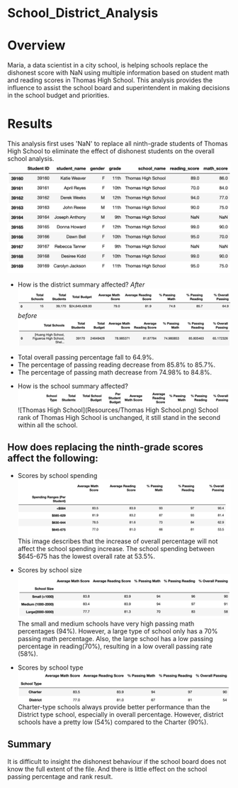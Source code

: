 # School_District_Analysis
# Overview 
Maria, a data scientist in a city school, is helping schools replace the dishonest score with NaN using multiple information based on student math and reading scores in  Thomas High School. This analysis provides the influence to assist the school board and superintendent in making decisions in the school budget and priorities.

# Results
This analysis first uses 'NaN' to replace all ninth-grade students of Thomas High School to eliminate the effect of dishonest students on the overall school analysis.
![Nan](Resources/Nan.png)

* How is the district summary affected?
_After_
![district_summary](Resources/district_summary.png)
_before_
![district_before](Resources/district_before.png)

- Total overall passing percentage fall to 64.9%.
- The percentage of passing reading decrease from 85.8% to 85.7%.
- The percentage of passing math decrease from 74.98% to 84.8%.


* How is the school summary affected?
 ![Header](Resources/Header.png)
 ![Thomas High School](Resources/Thomas High School.png)
School rank of Thomas High School is unchanged, it still stand in the second within all the school. 


## How does replacing the ninth-grade scores affect the following:
* Scores by school spending
![spending](Resources/spending.png)
This image describes that the increase of overall percentage will not affect the school spending increase. The school spending between $645-675 has the lowest overall rate at 53.5%.

* Scores by school size
![sizee](Resources/sizee.png)
The small and medium schools have very high passing math percentages (94%). However, a large type of school only has a 70% passing math percentage. Also, the large school has a low passing percentage in reading(70%), resulting in a low overall passing rate (58%). 

* Scores by school type
![size](Resources/size.png)
Charter-type schools always provide better performance than the District type school, especially in overall percentage. However, district schools have a pretty low (54%) compared to the Charter (90%).

## Summary
It is difficult to insight the dishonest behaviour if the school board does not know the full extent of the file. And there is little effect on the school passing percentage and rank result. 
